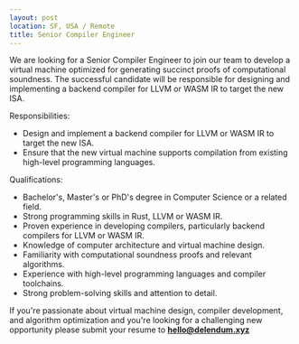 ```yaml
---
layout: post
location: SF, USA / Remote
title: Senior Compiler Engineer
--- 
```



We are looking for a Senior Compiler Engineer to join our team to develop a virtual machine optimized for generating succinct proofs of computational soundness. The successful candidate will be responsible for designing and implementing a backend compiler for LLVM or WASM IR to target the new ISA.

Responsibilities:

- Design and implement a backend compiler for LLVM or WASM IR to target the new ISA. 
- Ensure that the new virtual machine supports compilation from existing high-level programming languages.

Qualifications:

- Bachelor's, Master's or PhD's degree in Computer Science or a related field.
- Strong programming skills in Rust, LLVM or WASM IR.
- Proven experience in developing compilers, particularly backend compilers for LLVM or WASM IR.
- Knowledge of computer architecture and virtual machine design.
- Familiarity with computational soundness proofs and relevant algorithms.
- Experience with high-level programming languages and compiler toolchains. 
- Strong problem-solving skills and attention to detail.

If you're passionate about virtual machine design, compiler development, and algorithm optimization and you're looking for a challenging new opportunity please submit your resume to **hello@delendum.xyz**